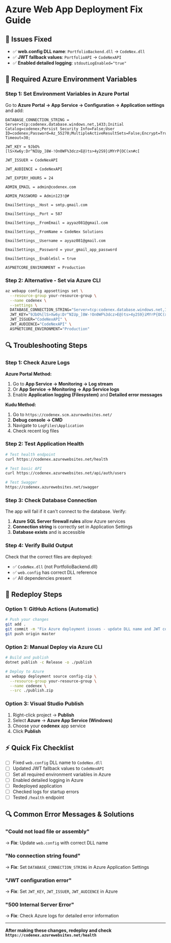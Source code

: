 # Azure Web App Deployment Fix Guide

## 🚨 **Issues Fixed**
- ✅ **web.config DLL name**: `PortfolioBackend.dll` → `CodeNex.dll`
- ✅ **JWT fallback values**: `PortfolioAPI` → `CodeNexAPI`
- ✅ **Enabled detailed logging**: `stdoutLogEnabled="true"`

## 🔧 **Required Azure Environment Variables**

### **Step 1: Set Environment Variables in Azure Portal**

Go to **Azure Portal → App Service → Configuration → Application settings** and add:

```
DATABASE_CONNECTION_STRING = Server=tcp:codenex.database.windows.net,1433;Initial Catalog=codenex;Persist Security Info=False;User ID=codenex;Password=Az_55270;MultipleActiveResultSets=False;Encrypt=True;TrustServerCertificate=False;Connection Timeout=30;

JWT_KEY = 9JbO%[lS>Xw6y:Dr^NIUp_]8W-!On0WF%3dcz>E@)ts>4y2S9}iMYrP{OC(xn#c[

JWT_ISSUER = CodeNexAPI

JWT_AUDIENCE = CodeNexAPI

JWT_EXPIRY_HOURS = 24

ADMIN_EMAIL = admin@codenex.com

ADMIN_PASSWORD = Admin123!@#

EmailSettings__Host = smtp.gmail.com

EmailSettings__Port = 587

EmailSettings__FromEmail = ayyaz081@gmail.com

EmailSettings__FromName = CodeNex Solutions

EmailSettings__Username = ayyaz081@gmail.com

EmailSettings__Password = your_gmail_app_password

EmailSettings__EnableSsl = true

ASPNETCORE_ENVIRONMENT = Production
```

### **Step 2: Alternative - Set via Azure CLI**

```bash
az webapp config appsettings set \
  --resource-group your-resource-group \
  --name codenex \
  --settings \
  DATABASE_CONNECTION_STRING="Server=tcp:codenex.database.windows.net,1433;Initial Catalog=codenex;Persist Security Info=False;User ID=codenex;Password=Az_55270;MultipleActiveResultSets=False;Encrypt=True;TrustServerCertificate=False;Connection Timeout=30;" \
  JWT_KEY="9JbO%[lS>Xw6y:Dr^NIUp_]8W-!On0WF%3dcz>E@)ts>4y2S9}iMYrP{OC(xn#c[" \
  JWT_ISSUER="CodeNexAPI" \
  JWT_AUDIENCE="CodeNexAPI" \
  ASPNETCORE_ENVIRONMENT="Production"
```

## 🔍 **Troubleshooting Steps**

### **Step 1: Check Azure Logs**

**Azure Portal Method:**
1. Go to **App Service → Monitoring → Log stream**
2. Or **App Service → Monitoring → App Service logs**
3. Enable **Application logging (Filesystem)** and **Detailed error messages**

**Kudu Method:**
1. Go to `https://codenex.scm.azurewebsites.net/`
2. **Debug console → CMD**
3. Navigate to `LogFiles\Application`
4. Check recent log files

### **Step 2: Test Application Health**

```bash
# Test health endpoint
curl https://codenex.azurewebsites.net/health

# Test basic API
curl https://codenex.azurewebsites.net/api/auth/users

# Test Swagger
https://codenex.azurewebsites.net/swagger
```

### **Step 3: Check Database Connection**

The app will fail if it can't connect to the database. Verify:

1. **Azure SQL Server firewall rules** allow Azure services
2. **Connection string** is correctly set in Application Settings
3. **Database exists** and is accessible

### **Step 4: Verify Build Output**

Check that the correct files are deployed:
- ✅ `CodeNex.dll` (not PortfolioBackend.dll)
- ✅ `web.config` has correct DLL reference
- ✅ All dependencies present

## 🚀 **Redeploy Steps**

### **Option 1: GitHub Actions (Automatic)**
```bash
# Push your changes
git add .
git commit -m "Fix Azure deployment issues - update DLL name and JWT config"
git push origin master
```

### **Option 2: Manual Deploy via Azure CLI**
```bash
# Build and publish
dotnet publish -c Release -o ./publish

# Deploy to Azure
az webapp deployment source config-zip \
  --resource-group your-resource-group \
  --name codenex \
  --src ./publish.zip
```

### **Option 3: Visual Studio Publish**
1. Right-click project → **Publish**
2. Select **Azure** → **Azure App Service (Windows)**
3. Choose your **codenex** app service
4. Click **Publish**

## ⚡ **Quick Fix Checklist**

- [ ] Fixed `web.config` DLL name to `CodeNex.dll`
- [ ] Updated JWT fallback values to `CodeNexAPI`
- [ ] Set all required environment variables in Azure
- [ ] Enabled detailed logging in Azure
- [ ] Redeployed application
- [ ] Checked logs for startup errors
- [ ] Tested `/health` endpoint

## 🔍 **Common Error Messages & Solutions**

### "Could not load file or assembly"
→ **Fix**: Update `web.config` with correct DLL name

### "No connection string found"  
→ **Fix**: Set `DATABASE_CONNECTION_STRING` in Azure Application Settings

### "JWT configuration error"
→ **Fix**: Set `JWT_KEY`, `JWT_ISSUER`, `JWT_AUDIENCE` in Azure

### "500 Internal Server Error"
→ **Fix**: Check Azure logs for detailed error information

---

**After making these changes, redeploy and check `https://codenex.azurewebsites.net/health`**
